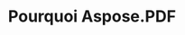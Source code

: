 ---
title: Pourquoi Aspose.PDF
linktitle: Pourquoi Aspose.PDF
type: docs
weight: 10
url: /cpp/pourquoi-aspose-pdf/
description: Dans la section suivante, expliquez pourquoi les utilisateurs choisissent Aspose.PDF pour C++ pour travailler avec des documents.
lastmod: "2024-03-05"
sitemap:
    changefreq: "weekly"
    priority: 0.7
---